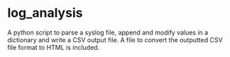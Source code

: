# log_analysis
A python script to parse a syslog file, append and modify values in a dictionary and write a CSV output file. A file to convert the outputted CSV file format to HTML is included.
